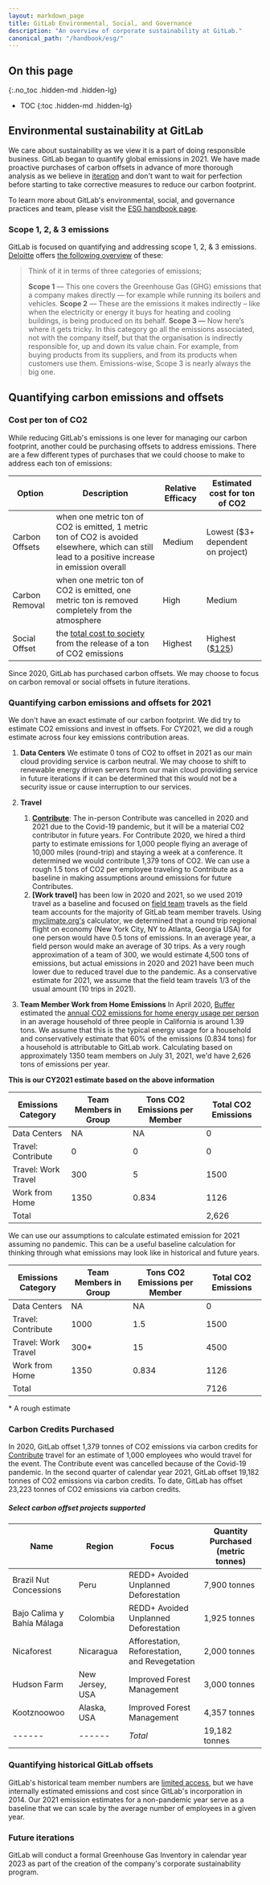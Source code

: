 ```yaml
---
layout: markdown_page
title: GitLab Environmental, Social, and Governance
description: "An overview of corporate sustainability at GitLab."
canonical_path: "/handbook/esg/"
---
```


## On this page
{:.no_toc .hidden-md .hidden-lg}

- TOC
{:toc .hidden-md .hidden-lg}

## Environmental sustainability at GitLab

We care about sustainability as we view it is a part of doing responsible business. GitLab began to quantify global emissions in 2021. We have made proactive purchases of carbon offsets in advance of more thorough analysis as we believe in [iteration](/handbook/values/#iteration) and don't want to wait for perfection before starting to take corrective measures to reduce our carbon footprint.

To learn more about GitLab's environmental, social, and governance practices and team, please visit the [ESG handbook page](/handbook/legal/ESG/).

### Scope 1, 2, & 3 emissions

GitLab is focused on quantifying and addressing scope 1, 2, & 3 emissions. [Deloitte](https://www2.deloitte.com/uk/en/explore/home.html) offers [the following overview](https://www2.deloitte.com/uk/en/focus/climate-change/zero-in-on-scope-1-2-and-3-emissions.html) of these:

>Think of it in terms of three categories of emissions;
>
>**Scope 1** — This one covers the Greenhouse Gas (GHG) emissions that a company makes directly — for example while running its boilers and vehicles.
>**Scope 2** — These are the emissions it makes indirectly – like when the electricity or energy it buys for heating and cooling buildings, is being produced on its behalf.
>**Scope 3 —** Now here’s where it gets tricky. In this category go all the emissions associated, not with the company itself, but that the organisation is indirectly responsible for, up and down its value chain. For example, from buying products from its suppliers, and from its products when customers use them. Emissions-wise, Scope 3 is nearly always the big one.

## Quantifying carbon emissions and offsets

### Cost per ton of CO2

While reducing GitLab's emissions is one lever for managing our carbon footprint, another could be purchasing offsets to address emissions. There are a few different types of purchases that we could choose to make to address each ton of emissions:

| Option | Description | Relative Efficacy | Estimated cost for ton of CO2|
| ------ | ------ | ------ | ------ |
| Carbon Offsets | when one metric ton of CO2 is emitted, 1 metric ton of CO2 is avoided elsewhere, which can still lead to a positive increase in emission overall | Medium | Lowest ($3+ dependent on project) |
| Carbon Removal | when one metric ton of CO2 is emitted, one metric ton is removed completely from the atmosphere | High | Medium |
| Social Offset | the [total cost to society](https://impactlab.org/research/updating-the-united-states-governments-social-cost-of-carbon/) from the release of a ton of CO2 emissions | Highest | Highest ([$125](https://impactlab.org/research/updating-the-united-states-governments-social-cost-of-carbon/)) |

Since 2020, GitLab has purchased carbon offsets. We may choose to focus on carbon removal or social offsets in future iterations.

### Quantifying carbon emissions and offsets for 2021

We don't have an exact estimate of our carbon footprint. We did try to estimate CO2 emissions and invest in offsets. For CY2021, we did a rough estimate across four key emissions contribution areas.

1. **Data Centers**
We estimate 0 tons of CO2 to offset in 2021 as our main cloud providing service is carbon neutral. We may choose to shift to renewable energy driven servers from our main cloud providing service in future iterations if it can be determined that this would not be a security issue or cause interruption to our services.

1. **Travel**
    1. **[Contribute](https://about.gitlab.com/events/gitlab-contribute/)**: The in-person Contribute was cancelled in 2020 and 2021 due to the Covid-19 pandemic, but it will be a material C02 contributor in future years. For Contribute 2020, we hired a third party to estimate emissions for 1,000 people flying an average of 10,000 miles (round-trip) and staying a week at a conference. It determined we would contribute 1,379 tons of CO2. We can use a rough 1.5 tons of CO2 per employee traveling to Contribute as a baseline in making assumptions around emissions for future Contributes.
    1. **[Work travel]** has been low in 2020 and 2021, so we used 2019 travel as a baseline and focused on [field team](/handbook/sales/) travels as the field team accounts for the majority of GitLab team member travels. Using [myclimate.org's](https://co2.myclimate.org/en/portfolios?calculation_id=4024000) calculator, we determined that a round trip regional flight on economy (New York City, NY to Atlanta, Georgia USA) for one person would have 0.5 tons of emissions. In an average year, a field person would make an average of 30 trips. As a very rough approximation of a team of 300, we would estimate 4,500 tons of emissions, but actual emissions in 2020 and 2021 have been much lower due to reduced travel due to the pandemic. As a conservative estimate for 2021, we assume that the field team travels 1/3 of the usual amount (10 trips in 2021).

1. **Team Member Work from Home Emissions**
In April 2020, [Buffer](https://buffer.com/) estimated the [annual CO2 emissions for home energy usage per person](https://buffer.com/resources/carbon-footprint/) in an average household of three people in California is around 1.39 tons. We assume that this is the typical energy usage for a household and conservatively estimate that 60% of the emissions (0.834 tons) for a household is attributable to GitLab work. Calculating based on approximately 1350 team members on July 31, 2021, we'd have 2,626 tons of emissions per year.

**This is our CY2021 estimate based on the above information**

| Emissions Category | Team Members in Group | Tons CO2 Emissions per Member | Total CO2 Emissions |
| ------ | ------ |------ | ------ |
| Data Centers | NA |NA | 0 |
| Travel: Contribute | 0 |0 | 0 |
| Travel: Work Travel | 300 | 5 | 1500 |
| Work from Home | 1350 |0.834 | 1126 |
| Total |  | | 2,626 |

We can use our assumptions to calculate estimated emission for 2021 assuming no pandemic. This can be a useful baseline calculation for thinking through what emissions may look like in historical and future years.

| Emissions Category | Team Members in Group | Tons CO2 Emissions per Member | Total CO2 Emissions |
| ------ | ------ |------ | ------ |
| Data Centers | NA |NA | 0 |
| Travel: Contribute | 1000 | 1.5 | 1500 |
| Travel: Work Travel | 300* | 15 | 4500 |
| Work from Home | 1350 |0.834 | 1126 |
| Total |  | | 7126 |

\* A rough estimate

### Carbon Credits Purchased 

In 2020, GitLab offset 1,379 tonnes of CO2 emissions via carbon credits for [Contribute](/events/gitlab-contribute/) travel for an estimate of 1,000 employees who would travel for the event. The Contribute event was cancelled because of the Covid-19 pandemic. In the second quarter of calendar year 2021, GitLab offset 19,182 tonnes of CO2 emissions via carbon credits. To date, GitLab has offset 23,223 tonnes of CO2 emissions via carbon credits.
##### Select carbon offset projects supported

| Name | Region | Focus | Quantity Purchased (metric tonnes) |
| ------ | ------ | ------ | ------ |
| Brazil Nut Concessions | Peru | REDD+ Avoided Unplanned Deforestation | 7,900 tonnes |
| Bajo Calima y Bahía Málaga | Colombia | REDD+ Avoided Unplanned Deforestation | 1,925 tonnes |
| Nicaforest | Nicaragua | Afforestation, Reforestation, and Revegetation | 2,000 tonnes |
| Hudson Farm | New Jersey, USA | Improved Forest Management | 3,000 tonnes |
| Kootznoowoo | Alaska, USA | Improved Forest Management | 4,357 tonnes |
| ------ | ------ | _Total_ | 19,182 tonnes |


### Quantifying historical GitLab offsets

GitLab's historical team member numbers are [limited access](/handbook/communication/confidentiality-levels/#limited-access), but we have internally estimated emissions and cost since GitLab's incorporation in 2014. Our 2021 emission estimates for a non-pandemic year serve as a baseline that we can scale by the average number of employees in a given year. 

### Future iterations

GitLab will conduct a formal Greenhouse Gas Inventory in calendar year 2023 as part of the creation of the company's corporate sustainability program.



